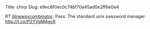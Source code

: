 Title: chirp
Slug: e9ec8f0ec0c74bf70a45ad0e2ff6e0e4

RT <a href="http://twitter.com/newsycombinator">@newsycombinator</a>: Pass: The standard unix password manager <a href="http://t.co/P2YVgM4gcR">http://t.co/P2YVgM4gcR</a>
